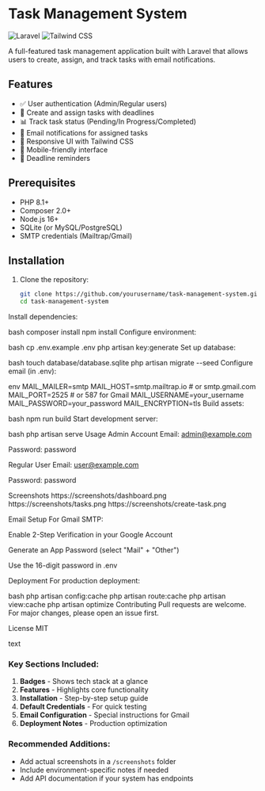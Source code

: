 # Task Management System

![Laravel](https://img.shields.io/badge/Laravel-FF2D20?style=for-the-badge&logo=laravel&logoColor=white)
![Tailwind CSS](https://img.shields.io/badge/Tailwind_CSS-38B2AC?style=for-the-badge&logo=tailwind-css&logoColor=white)

A full-featured task management application built with Laravel that allows users to create, assign, and track tasks with email notifications.

## Features

- ✅ User authentication (Admin/Regular users)
- 📝 Create and assign tasks with deadlines
- 📊 Track task status (Pending/In Progress/Completed)
- 🔔 Email notifications for assigned tasks
- 🎨 Responsive UI with Tailwind CSS
- 📱 Mobile-friendly interface
- 📅 Deadline reminders

## Prerequisites

- PHP 8.1+
- Composer 2.0+
- Node.js 16+
- SQLite (or MySQL/PostgreSQL)
- SMTP credentials (Mailtrap/Gmail)

## Installation

1. Clone the repository:
   ```bash
   git clone https://github.com/yourusername/task-management-system.git
   cd task-management-system
Install dependencies:

bash
composer install
npm install
Configure environment:

bash
cp .env.example .env
php artisan key:generate
Set up database:

bash
touch database/database.sqlite
php artisan migrate --seed
Configure email (in .env):

env
MAIL_MAILER=smtp
MAIL_HOST=smtp.mailtrap.io  # or smtp.gmail.com
MAIL_PORT=2525              # or 587 for Gmail
MAIL_USERNAME=your_username
MAIL_PASSWORD=your_password
MAIL_ENCRYPTION=tls
Build assets:

bash
npm run build
Start development server:

bash
php artisan serve
Usage
Admin Account
Email: admin@example.com

Password: password

Regular User
Email: user@example.com

Password: password

Screenshots
https://screenshots/dashboard.png
https://screenshots/tasks.png
https://screenshots/create-task.png

Email Setup
For Gmail SMTP:

Enable 2-Step Verification in your Google Account

Generate an App Password (select "Mail" + "Other")

Use the 16-digit password in .env

Deployment
For production deployment:

bash
php artisan config:cache
php artisan route:cache
php artisan view:cache
php artisan optimize
Contributing
Pull requests are welcome. For major changes, please open an issue first.

License
MIT

text

### Key Sections Included:
1. **Badges** - Shows tech stack at a glance
2. **Features** - Highlights core functionality
3. **Installation** - Step-by-step setup guide
4. **Default Credentials** - For quick testing
5. **Email Configuration** - Special instructions for Gmail
6. **Deployment Notes** - Production optimization

### Recommended Additions:
- Add actual screenshots in a `/screenshots` folder
- Include environment-specific notes if needed
- Add API documentation if your system has endpoints
